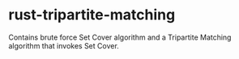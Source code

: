 # rust-tripartite-matching

Contains brute force Set Cover algorithm and a Tripartite Matching algorithm that invokes Set Cover.
